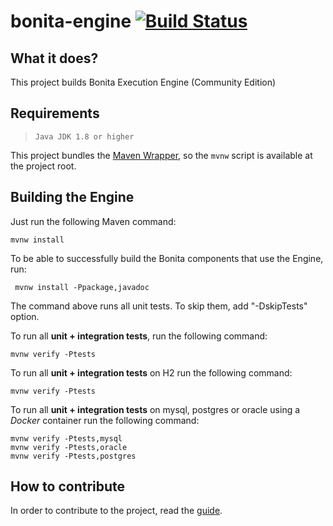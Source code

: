 bonita-engine [![Build Status](https://travis-ci.org/bonitasoft/bonita-engine.svg?branch=master)](https://travis-ci.org/bonitasoft/bonita-engine)
=============

What it does?
-------------
This project builds Bonita Execution Engine (Community Edition)


Requirements
-------------
>     Java JDK 1.8 or higher

This project bundles the [Maven Wrapper](https://github.com/takari/maven-wrapper), so the `mvnw` script is available at
the project root.


Building the Engine
-----------------
Just run the following Maven command:
```
mvnw install
```

To be able to successfully build the Bonita components that use the Engine, run:
```
 mvnw install -Ppackage,javadoc
```

The command above runs all unit tests. To skip them, add "-DskipTests" option.

To run all **unit + integration tests**, run the following command:
```
mvnw verify -Ptests
```

To run all **unit + integration tests** on H2 run the following command:
```
mvnw verify -Ptests
```

To run all **unit + integration tests** on mysql, postgres or oracle using a _Docker_ container run the following command:
```
mvnw verify -Ptests,mysql
mvnw verify -Ptests,oracle
mvnw verify -Ptests,postgres
```

How to contribute
-----------------

In order to contribute to the project, read the [guide](https://github.com/bonitasoft/bonita-developer-resources/blob/master/CONTRIBUTING.MD).
